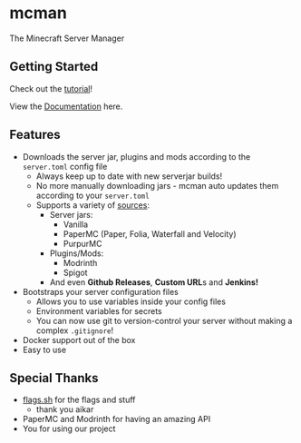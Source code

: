 # mcman

The Minecraft Server Manager

<!-- todo: a screenshot here -->

## Getting Started

Check out the [tutorial](./TUTORIAL.md)!

View the [Documentation](./DOCS.md) here.

## Features

- Downloads the server jar, plugins and mods according to the `server.toml` config file
  - Always keep up to date with new serverjar builds!
  - No more manually downloading jars - mcman auto updates them according to your `server.toml`
  - Supports a variety of [sources](./DOCS.md#downloadable):
    - Server jars:
      - Vanilla
      - PaperMC (Paper, Folia, Waterfall and Velocity)
      - PurpurMC
    - Plugins/Mods:
      - Modrinth
      - Spigot
    - And even **Github Releases**, **Custom URL**s and **Jenkins!**
- Bootstraps your server configuration files
  - Allows you to use variables inside your config files
  - Environment variables for secrets
  - You can now use git to version-control your server without making a complex `.gitignore`!
- Docker support out of the box
- Easy to use

## Special Thanks

- [flags.sh](https://flags.sh/) for the flags and stuff
  - thank you aikar
- PaperMC and Modrinth for having an amazing API
- You for using our project
